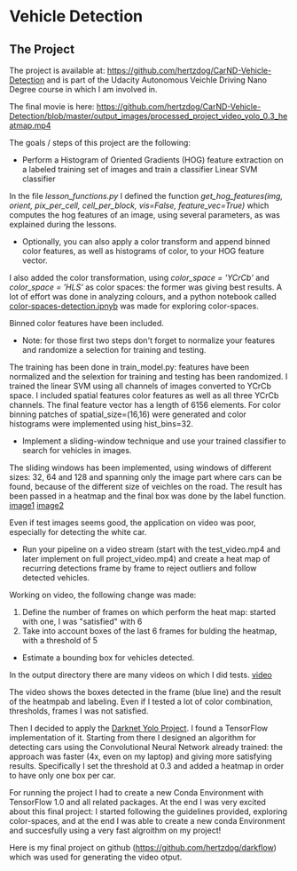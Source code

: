 # Vehicle Detection

The Project
---
The project is available at: https://github.com/hertzdog/CarND-Vehicle-Detection and is part of the Udacity Autonomous Veichle Driving Nano Degree course in which I am involved in.

The final movie is here: https://github.com/hertzdog/CarND-Vehicle-Detection/blob/master/output_images/processed_project_video_yolo_0.3_heatmap.mp4

The goals / steps of this project are the following:

* Perform a Histogram of Oriented Gradients (HOG) feature extraction on a labeled training set of images and train a classifier Linear SVM classifier

In the file *lesson_functions.py* I defined the function *get_hog_features(img, orient, pix_per_cell, cell_per_block, vis=False, feature_vec=True)* which computes the hog features of an image, using several parameters, as was explained during the lessons.

* Optionally, you can also apply a color transform and append binned color features, as well as histograms of color, to your HOG feature vector.

I also added the color transformation, using *color_space = 'YCrCb'* and *color_space = 'HLS'* as color spaces: the former was giving best results. A lot of effort was done in analyzing colours, and a python notebook called [color-spaces-detection.ipnyb](https://github.com/hertzdog/Detection-tracking-color/blob/master/color-spaces-detection.ipynb) was made for exploring color-spaces.

Binned color features have been included.

* Note: for those first two steps don't forget to normalize your features and randomize a selection for training and testing.

The training has been done in train_model.py: features have been normalized and the selextion for training and testing has been randomized. I trained the linear SVM using all channels of images converted to YCrCb space. I included spatial features color features as well as all three YCrCb channels. The final feature vector has a length of 6156 elements. For color binning patches of spatial_size=(16,16) were generated and color histograms were implemented using hist_bins=32.

* Implement a sliding-window technique and use your trained classifier to search for vehicles in images.

The sliding windows has been implemented, using windows of different sizes: 32, 64 and 128 and spanning only the image part where cars can be found, because of the different size of veichles on the road. The result has been passed in a heatmap and the final box was done by the label function.
[image1](https://github.com/hertzdog/CarND-Vehicle-Detection/blob/master/output_images/figure_1_YCrCb.png)
[image2](https://github.com/hertzdog/CarND-Vehicle-Detection/blob/master/output_images/figure_2_YCrCb.png)

Even if test images seems good, the application on video was poor, especially for detecting the white car.

* Run your pipeline on a video stream (start with the test_video.mp4 and later implement on full project_video.mp4) and create a heat map of recurring detections frame by frame to reject outliers and follow detected vehicles.

Working on video, the following change was made:
1. Define the number of frames on which perform the heat map: started with one, I was "satisfied" with 6
2. Take into account boxes of the last 6 frames for bulding the heatmap, with a threshold of 5



* Estimate a bounding box for vehicles detected.

In the output directory there are many videos on which I did tests. [video](./output_images/YCrCb_processed_project_video_YCrCb_15_2.mp4)



The video shows the boxes detected in the frame (blue line) and the result of the heatmpab and labeling.
Even if I tested a lot of color combination, thresholds, frames I was not satisfied.

Then I decided to apply the [Darknet Yolo Project](https://pjreddie.com/darknet/yolo/).
I found a TensorFlow implementation of it.
Starting from there I designed an algorithm for detecting cars using the Convolutional Neural Network already trained: the approach was faster (4x, even on my laptop) and giving more satisfying results. Specifically I set the threshold at 0.3 and added a heatmap in order to have only one box per car.

For running the project I had to create a new Conda Environment with TensorFlow 1.0 and all related packages. At the end I was very excited about this final project: I started following the guidelines provided, exploring color-spaces, and at the end I was able to create a new conda Environment and succesfully using a very fast algroithm on my project!

Here is my final project on github (https://github.com/hertzdog/darkflow) which was used for generating the video otput.
